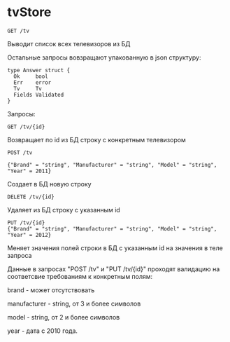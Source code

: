 # tvStore

    GET /tv
Выводит список всех телевизоров из БД


Остальные запросы вовзращают упакованную в json структуру:

    type Answer struct {
      Ok     bool
      Err    error
      Tv     Tv
      Fields Validated
    }

Запросы:

    GET /tv/{id}
Возвращает по id из БД строку с конкретным телевизором

    POST /tv
    
    {"Brand" = "string", "Manufacturer" = "string", "Model" = "string", "Year" = 2011}
Создает в БД новую строку

    DELETE /tv/{id}
Удаляет из БД строку с указанным id

    PUT /tv/{id}
    {"Brand" = "string", "Manufacturer" = "string", "Model" = "string", "Year" = 2012}
Меняет значения полей строки в БД с указанным id на значения в теле запроса

Данные в запросах  "POST /tv" и "PUT /tv/{id}" проходят валидацию на соответсвие требованиям к конкретным полям:
  
  brand - может отсутствовать
  
  manufacturer - string, от 3 и более символов
  
  model - string, от 2 и более символов
  
  year - дата с 2010 года.
  


